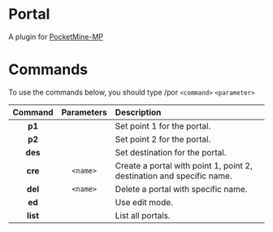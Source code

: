 Portal
======

A plugin for [PocketMine-MP](https://github.com/shoghicp/PocketMine-MP)

# Commands
To use the commands below, you should type /por `<command>` `<parameter>`

| Command | Parameters | Description |
| :---: | :---: | :--- |
| __p1__ |  | Set point 1 for the portal. |
| __p2__ |  | Set point 2 for the portal. |
| __des__ |  | Set destination for the portal. |
| __cre__ | `<name>` | Create a portal with point 1, point 2, destination and specific name. |
| __del__ | `<name>` | Delete a portal with specific name. |
| __ed__ |  | Use edit mode. |
| __list__ |  | List all portals. |

